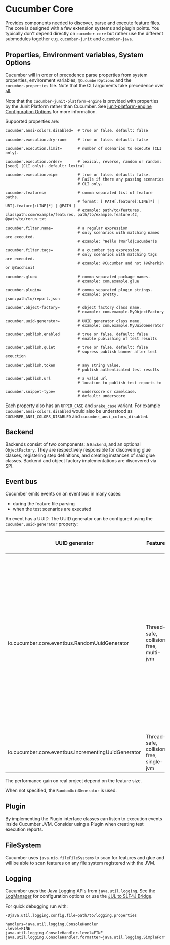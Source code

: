 Cucumber Core
=============

Provides components needed to discover, parse and execute feature files. The
core is designed with a few extension systems and plugin points. You
typically don't depend directly on `cucumber-core` but rather use the different
submodules together e.g. `cucumber-junit` and `cucumber-java`.

## Properties, Environment variables, System Options ##

Cucumber will in order of precedence parse properties from system properties,
environment variables, `@CucumberOptions` and the `cucumber.properties` file.
Note that the CLI arguments take precedence over all.

Note that the `cucumber-junit-platform-engine` is provided with properties
by the Junit Platform rather than Cucumber. See
[junit-platform-engine Configuration Options](../cucumber-junit-platform-engine#configuration-options)
for more information.

Supported properties are:

```
cucumber.ansi-colors.disabled=  # true or false. default: false
                     
cucumber.execution.dry-run=     # true or false. default: false
 
cucumber.execution.limit=       # number of scenarios to execute (CLI only).
  
cucumber.execution.order=       # lexical, reverse, random or random:[seed] (CLI only). default: lexical

cucumber.execution.wip=         # true or false. default: false.
                                # Fails if there any passing scenarios
                                # CLI only.   

cucumber.features=              # comma separated list of feature paths.
                                # format: [ PATH[.feature[:LINE]*] | URI[.feature[:LINE]*] | @PATH ]
                                # example: path/to/features, classpath:com/example/features, path/to/example.feature:42, @path/to/rerun.txt
  
cucumber.filter.name=           # a regular expression
                                # only scenarios with matching names are executed. 
                                # example: ^Hello (World|Cucumber)$     

cucumber.filter.tags=           # a cucumber tag expression. 
                                # only scenarios with matching tags are executed. 
                                # example: @Cucumber and not (@Gherkin or @Zucchini)

cucumber.glue=                  # comma separated package names. 
                                # example: com.example.glue  
  
cucumber.plugin=                # comma separated plugin strings. 
                                # example: pretty, json:path/to/report.json

cucumber.object-factory=        # object factory class name.
                                # example: com.example.MyObjectFactory

cucumber.uuid-generator=        # UUID generator class name.
                                # example: com.example.MyUuidGenerator

cucumber.publish.enabled        # true or false. default: false
                                # enable publishing of test results 

cucumber.publish.quiet          # true or false. default: false
                                # supress publish banner after test exeuction  

cucumber.publish.token          # any string value.
                                # publish authenticated test results

cucumber.publish.url            # a valid url
                                # location to publish test reports to

cucumber.snippet-type=          # underscore or camelcase. 
                                # default: underscore
```

Each property also has an `UPPER_CASE` and `snake_case` variant. For example
`cucumber.ansi-colors.disabled` would also be understood as 
`CUCUMBER_ANSI_COLORS_DISABLED` and `cucumber_ansi_colors_disabled`.

## Backend ##

Backends consist of two components: a `Backend`, and an optional `ObjectFactory`.
They are respectively responsible for discovering glue classes, registering
step definitions, and creating instances of said glue classes. Backend and
object factory implementations are discovered via SPI.

## Event bus ##

Cucumber emits events on an event bus in many cases:
- during the feature file parsing
- when the test scenarios are executed

An event has a UUID. The UUID generator can be configured using the `cucumber.uuid-generator` property:

| UUID generator                                      | Features                                | Performance [Millions UUID/second] | Typical usage example                                                                                                                                                                                                                                                          | 
|-----------------------------------------------------|-----------------------------------------|------------------------------------|--------------------------------------------------------------------------------------------------------------------------------------------------------------------------------------------------------------------------------------------------------------------------------|
| io.cucumber.core.eventbus.RandomUuidGenerator       | Thread-safe, collision-free, multi-jvm  | ~1                                 | Reports may be generated on different JVMs at the same time. A typical example would be one suite that tests against Firefox and another against Safari. The exact browser is configured through a property. These are then executed concurrently on different Gitlab runners. |
| io.cucumber.core.eventbus.IncrementingUuidGenerator | Thread-safe, collision-free, single-jvm | ~130                               | Reports are generated on a single JVM                                                                                                                                                                                                                                          |

The performance gain on real project depend on the feature size.

When not specified, the `RandomUuidGenerator` is used.

## Plugin ##

By implementing the Plugin interface classes can listen to execution events
inside Cucumber JVM. Consider using a Plugin when creating test execution reports.

## FileSystem ##

Cucumber uses `java.nio.fileFileSystems` to scan for features and glue and will
be able to scan features on any file system registered with the JVM.

## Logging ##
Cucumber uses the Java Logging APIs from `java.util.logging`. See the
[LogManager](https://docs.oracle.com/javase/8/docs/api/java/util/logging/LogManager.html)
for configuration options or use the [JUL to SLF4J Bridge](https://www.slf4j.org/legacy.html#jul-to-slf4j).

For quick debugging run with:  

```
-Djava.util.logging.config.file=path/to/logging.properties
```

```properties
handlers=java.util.logging.ConsoleHandler
.level=FINE
java.util.logging.ConsoleHandler.level=FINE
java.util.logging.ConsoleHandler.formatter=java.util.logging.SimpleFormatter
```
